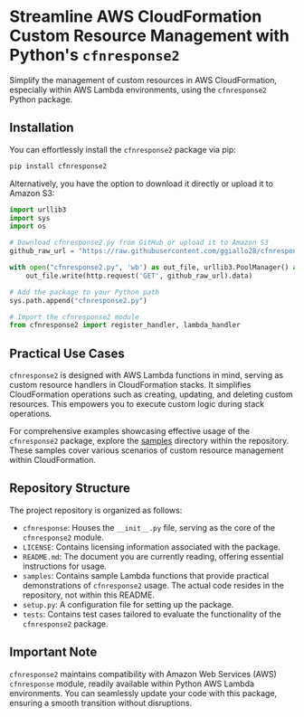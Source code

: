 # Streamline AWS CloudFormation Custom Resource Management with Python's `cfnresponse2`

Simplify the management of custom resources in AWS CloudFormation, especially within AWS Lambda environments, using the `cfnresponse2` Python package.

## Installation

You can effortlessly install the `cfnresponse2` package via pip:

```bash
pip install cfnresponse2
```

Alternatively, you have the option to download it directly or upload it to Amazon S3:

```python
import urllib3
import sys
import os

# Download cfnresponse2.py from GitHub or upload it to Amazon S3
github_raw_url = "https://raw.githubusercontent.com/ggiallo28/cfnresponse/master/cfnresponse/__init__.py"

with open("cfnresponse2.py", 'wb') as out_file, urllib3.PoolManager() as http:
    out_file.write(http.request('GET', github_raw_url).data)

# Add the package to your Python path
sys.path.append("cfnresponse2.py")

# Import the cfnresponse2 module
from cfnresponse2 import register_handler, lambda_handler
```

## Practical Use Cases

`cfnresponse2` is designed with AWS Lambda functions in mind, serving as custom resource handlers in CloudFormation stacks. It simplifies CloudFormation operations such as creating, updating, and deleting custom resources. This empowers you to execute custom logic during stack operations.

For comprehensive examples showcasing effective usage of the `cfnresponse2` package, explore the [samples](https://github.com/ggiallo28/cfnresponse/tree/907255318ae6bea3729818036c20c323f5790952/samples) directory within the repository. These samples cover various scenarios of custom resource management within CloudFormation.

## Repository Structure

The project repository is organized as follows:

- `cfnresponse`: Houses the `__init__.py` file, serving as the core of the `cfnresponse2` module.
- `LICENSE`: Contains licensing information associated with the package.
- `README.md`: The document you are currently reading, offering essential instructions for usage.
- `samples`: Contains sample Lambda functions that provide practical demonstrations of `cfnresponse2` usage. The actual code resides in the repository, not within this README.
- `setup.py`: A configuration file for setting up the package.
- `tests`: Contains test cases tailored to evaluate the functionality of the `cfnresponse2` package.

## Important Note

`cfnresponse2` maintains compatibility with Amazon Web Services (AWS) `cfnresponse` module, readily available within Python AWS Lambda environments. You can seamlessly update your code with this package, ensuring a smooth transition without disruptions.